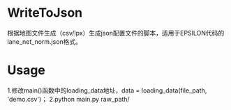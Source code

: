 # WriteToJson
根据地图文件生成（csv/lpx）生成json配置文件的脚本，适用于EPSILON代码的lane_net_norm.json格式。

# Usage
1.修改main()函数中的loading_data地址，data = loading_data(file_path, 'demo.csv')；
2.python main.py raw_path/
